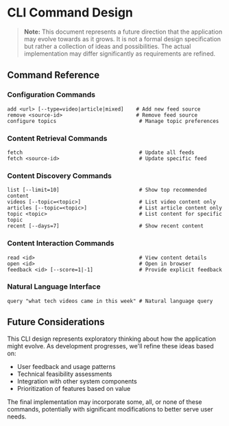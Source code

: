 # CLI Command Design

> **Note:** This document represents a future direction that the application may evolve towards as it grows. It is not a formal design specification but rather a collection of ideas and possibilities. The actual implementation may differ significantly as requirements are refined.

## Command Reference

### Configuration Commands
```
add <url> [--type=video|article|mixed]    # Add new feed source
remove <source-id>                        # Remove feed source
configure topics                           # Manage topic preferences
```

### Content Retrieval Commands
```
fetch                                      # Update all feeds
fetch <source-id>                          # Update specific feed
```

### Content Discovery Commands
```
list [--limit=10]                          # Show top recommended content
videos [--topic=<topic>]                   # List video content only
articles [--topic=<topic>]                 # List article content only
topic <topic>                              # List content for specific topic
recent [--days=7]                          # Show recent content
```

### Content Interaction Commands
```
read <id>                                  # View content details
open <id>                                  # Open in browser
feedback <id> [--score=1|-1]               # Provide explicit feedback
```

### Natural Language Interface
```
query "what tech videos came in this week" # Natural language query
```

## Future Considerations

This CLI design represents exploratory thinking about how the application might evolve. As development progresses, we'll refine these ideas based on:

- User feedback and usage patterns
- Technical feasibility assessments
- Integration with other system components
- Prioritization of features based on value

The final implementation may incorporate some, all, or none of these commands, potentially with significant modifications to better serve user needs.
